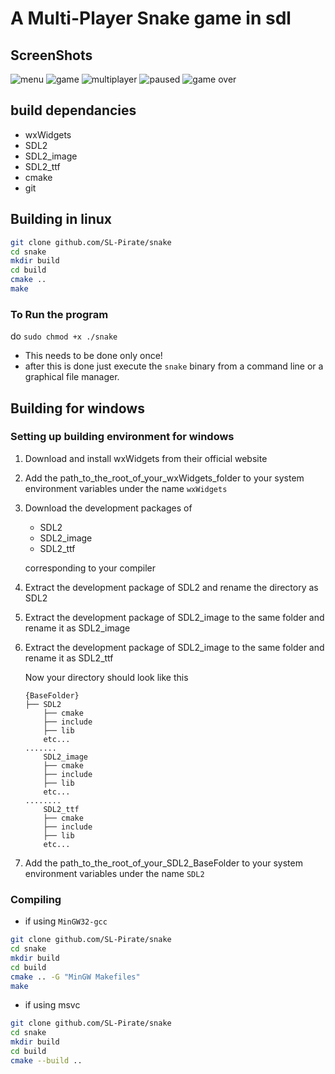 # A Multi-Player Snake game in sdl

## ScreenShots

![menu](https://raw.githubusercontent.com/SL-Pirate/snake/main/screenshots/menu.png)
![game](https://raw.githubusercontent.com/SL-Pirate/snake/main/screenshots/game.png)
![multiplayer](https://raw.githubusercontent.com/SL-Pirate/snake/main/screenshots/multiplayer.png)
![paused](https://raw.githubusercontent.com/SL-Pirate/snake/main/screenshots/paused.png)
![game over](https://raw.githubusercontent.com/SL-Pirate/snake/main/screenshots/gameOver.png)

## build dependancies

- wxWidgets
- SDL2
- SDL2_image
- SDL2_ttf
- cmake
- git

## Building in linux

```sh
git clone github.com/SL-Pirate/snake
cd snake
mkdir build
cd build
cmake ..
make
```
### To Run the program
do `sudo chmod +x ./snake`
- This needs to be done only once!
- after this is done just execute the `snake` binary from a command line or a graphical file manager.

## Building for windows
### Setting up building environment for windows

1. Download and install wxWidgets from their official website
1. Add the path_to_the_root_of_your_wxWidgets_folder to your system environment variables under the name `wxWidgets`
1. Download the development packages of 
    - SDL2
    - SDL2_image
    - SDL2_ttf
    
    corresponding to your compiler
1. Extract the development package of SDL2 and rename the directory as SDL2
1. Extract the development package of SDL2_image to the same folder and rename it as SDL2_image
1. Extract the development package of SDL2_image to the same folder and rename it as SDL2_ttf

    Now your directory should look like this
    ```tree
    {BaseFolder}
    ├── SDL2
        ├── cmake
        ├── include
        ├── lib
        etc...
    .......
        SDL2_image
        ├── cmake
        ├── include
        ├── lib
        etc...
    ........
        SDL2_ttf
        ├── cmake
        ├── include
        ├── lib
        etc...
    ```
1. Add the path_to_the_root_of_your_SDL2_BaseFolder to your system environment variables under the name `SDL2`

### Compiling
- if using `MinGW32-gcc`
```sh
git clone github.com/SL-Pirate/snake
cd snake
mkdir build
cd build
cmake .. -G "MinGW Makefiles"
make
```
- if using msvc
```sh
git clone github.com/SL-Pirate/snake
cd snake
mkdir build
cd build
cmake --build ..
```